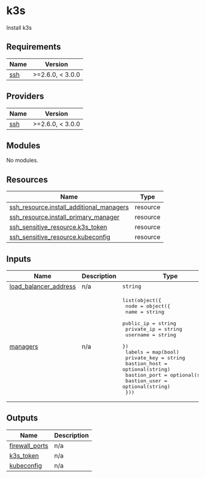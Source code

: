 # k3s

Install k3s

<!-- BEGINNING OF PRE-COMMIT-TERRAFORM DOCS HOOK -->
## Requirements

| Name | Version |
|------|---------|
| <a name="requirement_ssh"></a> [ssh](#requirement\_ssh) | >=2.6.0, < 3.0.0 |

## Providers

| Name | Version |
|------|---------|
| <a name="provider_ssh"></a> [ssh](#provider\_ssh) | >=2.6.0, < 3.0.0 |

## Modules

No modules.

## Resources

| Name | Type |
|------|------|
| [ssh_resource.install_additional_managers](https://registry.terraform.io/providers/loafoe/ssh/latest/docs/resources/resource) | resource |
| [ssh_resource.install_primary_manager](https://registry.terraform.io/providers/loafoe/ssh/latest/docs/resources/resource) | resource |
| [ssh_sensitive_resource.k3s_token](https://registry.terraform.io/providers/loafoe/ssh/latest/docs/resources/sensitive_resource) | resource |
| [ssh_sensitive_resource.kubeconfig](https://registry.terraform.io/providers/loafoe/ssh/latest/docs/resources/sensitive_resource) | resource |

## Inputs

| Name | Description | Type | Default | Required |
|------|-------------|------|---------|:--------:|
| <a name="input_load_balancer_address"></a> [load\_balancer\_address](#input\_load\_balancer\_address) | n/a | `string` | `null` | no |
| <a name="input_managers"></a> [managers](#input\_managers) | n/a | <pre>list(object({<br>    node = object({<br>      name       = string<br>      public_ip  = string<br>      private_ip = string<br>      username   = string<br>    })<br>    labels       = map(bool)<br>    private_key  = string<br>    bastion_host = optional(string)<br>    bastion_port = optional(string)<br>    bastion_user = optional(string)<br>  }))</pre> | `[]` | no |

## Outputs

| Name | Description |
|------|-------------|
| <a name="output_firewall_ports"></a> [firewall\_ports](#output\_firewall\_ports) | n/a |
| <a name="output_k3s_token"></a> [k3s\_token](#output\_k3s\_token) | n/a |
| <a name="output_kubeconfig"></a> [kubeconfig](#output\_kubeconfig) | n/a |
<!-- END OF PRE-COMMIT-TERRAFORM DOCS HOOK -->
